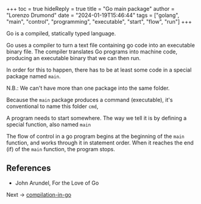 +++
toc = true
hideReply = true
title = "Go main package"
author = "Lorenzo Drumond"
date = "2024-01-19T15:46:44"
tags = ["golang",  "main",  "control",  "programming",  "executable",  "start",  "flow",  "run"]
+++


Go is a compiled, statically typed language.

Go uses a compiler to turn a text file containing go code into an executable binary file. The compiler translates Go programs into machine code, producing an executable binary that we can then run.

In order for this to happen, there has to be at least some code in a special package named `main`.

N.B.: We can't have more than one package into the same folder.

Because the `main` package produces a command (executable), it's conventional to name this folder `cmd`,

A program needs to start somewhere. The way we tell it is by defining a special function, also named `main`

The flow of control in a go program begins at the beginning of the `main` function, and works through it in statement order. When it reaches the end (if) of the `main` function, the program stops.

## References
- John Arundel, For the Love of Go

Next -> [compilation-in-go](/wiki/compilation-in-go/)
